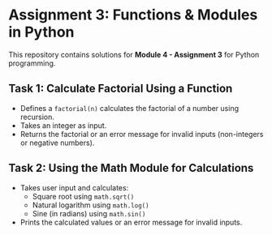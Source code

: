 # Assignment 3: Functions & Modules in Python

This repository contains solutions for **Module 4 - Assignment 3** for Python programming.

## Task 1: Calculate Factorial Using a Function
- Defines a `factorial(n)` calculates the factorial of a number using recursion.
- Takes an integer as input.
- Returns the factorial or an error message for invalid inputs (non-integers or negative numbers).

## Task 2: Using the Math Module for Calculations
- Takes user input and calculates:
  - Square root using `math.sqrt()`
  - Natural logarithm using `math.log()`
  - Sine (in radians) using `math.sin()`
- Prints the calculated values or an error message for invalid inputs.
